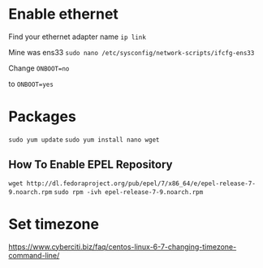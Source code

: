# Enable ethernet
Find your ethernet adapter name
`ip link`

Mine was ens33
`sudo nano /etc/sysconfig/network-scripts/ifcfg-ens33`

Change
`ONBOOT=no`

to
`ONBOOT=yes`

# Packages
`sudo yum update`
`sudo yum install nano wget`

## How To Enable EPEL Repository
`wget http://dl.fedoraproject.org/pub/epel/7/x86_64/e/epel-release-7-9.noarch.rpm`
`sudo rpm -ivh epel-release-7-9.noarch.rpm`

# Set timezone
https://www.cyberciti.biz/faq/centos-linux-6-7-changing-timezone-command-line/
